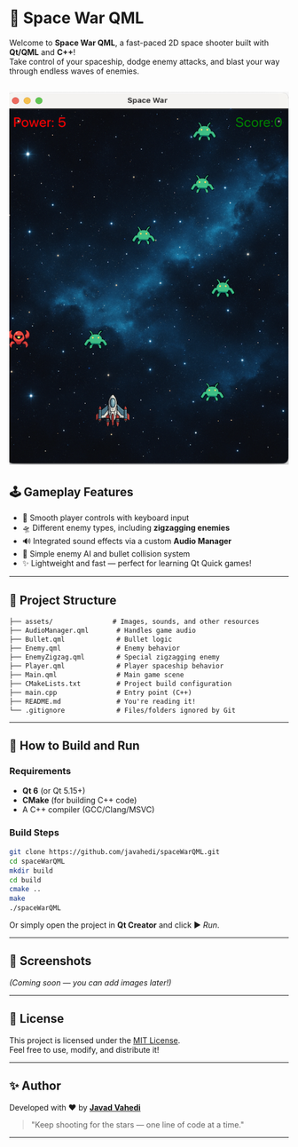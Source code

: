 
# 🚀 Space War QML

Welcome to **Space War QML**, a fast-paced 2D space shooter built with **Qt/QML** and **C++**!  
Take control of your spaceship, dodge enemy attacks, and blast your way through endless waves of enemies.

![SpaceWar Screenshot](assets/figures/screenShot.png)
---

## 🕹️ Gameplay Features

- 🎯 Smooth player controls with keyboard input
- 🛸 Different enemy types, including **zigzagging enemies**
- 🔊 Integrated sound effects via a custom **Audio Manager**
- 🧠 Simple enemy AI and bullet collision system
- ✨ Lightweight and fast — perfect for learning Qt Quick games!

---

## 📂 Project Structure

```plaintext
├── assets/               # Images, sounds, and other resources
├── AudioManager.qml       # Handles game audio
├── Bullet.qml             # Bullet logic
├── Enemy.qml              # Enemy behavior
├── EnemyZigzag.qml        # Special zigzagging enemy
├── Player.qml             # Player spaceship behavior
├── Main.qml               # Main game scene
├── CMakeLists.txt         # Project build configuration
├── main.cpp               # Entry point (C++)
├── README.md              # You're reading it!
└── .gitignore             # Files/folders ignored by Git
```

---

## 🚀 How to Build and Run

### Requirements
- **Qt 6** (or Qt 5.15+)
- **CMake** (for building C++ code)
- A C++ compiler (GCC/Clang/MSVC)

### Build Steps

```bash
git clone https://github.com/javahedi/spaceWarQML.git
cd spaceWarQML
mkdir build
cd build
cmake ..
make
./spaceWarQML
```

Or simply open the project in **Qt Creator** and click ▶️ *Run*.

---

## 📸 Screenshots

*(Coming soon — you can add images later!)*

---

## 📜 License

This project is licensed under the [MIT License](LICENSE).  
Feel free to use, modify, and distribute it!

---

## ✨ Author

Developed with ❤️ by [**Javad Vahedi**](https://github.com/javahedi)

> "Keep shooting for the stars — one line of code at a time."

---
